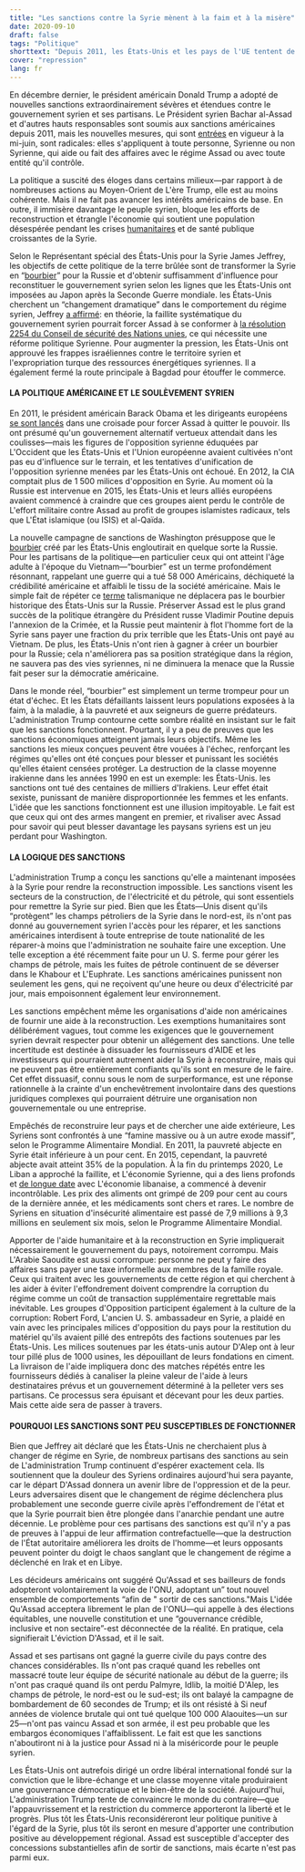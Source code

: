 ```yaml
---
title: "Les sanctions contre la Syrie mènent à la faim et à la misère"
date: 2020-09-10
draft: false
tags: "Politique"
shorttext: "Depuis 2011, les États-Unis et les pays de l'UE tentent de renverser Bachar al-Assad au pouvoir. Aujourd'hui, la terre détruite doit rester détruite."
cover: "repression"
lang: fr
---
```


En décembre dernier, le président américain Donald Trump a adopté de nouvelles sanctions extraordinairement sévères et étendues contre le gouvernement syrien et ses partisans. Le Président syrien Bachar al-Assad et d'autres hauts responsables sont soumis aux sanctions américaines depuis 2011, mais les nouvelles mesures, qui sont [entrées](https://www.washingtonpost.com/world/middle_east/faq-what-are-the-new-us-sanctions-on-syria-and-how-might-they-hurt/2020/06/16/71dba58a-af32-11ea-98b5-279a6479a1e4_story.html "What are the new U.S. sanctions on Syria, and how might they hurt?") en vigueur à la mi-juin, sont radicales: elles s'appliquent à toute personne, Syrienne ou non Syrienne, qui aide ou fait des affaires avec le régime Assad ou avec toute entité qu'il contrôle.

La politique a suscité des éloges dans certains milieux—par rapport à de nombreuses actions au Moyen-Orient de L'ère Trump, elle est au moins cohérente. Mais il ne fait pas avancer les intérêts américains de base. En outre, il immisère davantage le peuple syrien, bloque les efforts de reconstruction et étrangle l'économie qui soutient une population désespérée pendant les crises [humanitaires](https://www.npr.org/sections/coronavirus-live-updates/2020/07/31/897664944/syria-is-overwhelmed-by-coronavirus-as-govt-conceals-outbreak-health-worker-says?t=1599328702002 "Syria Is Overwhelmed By Coronavirus As Govt Conceals Outbreak, Health Worker Says") et de santé publique croissantes de la Syrie.

Selon le Représentant spécial des États-Unis pour la Syrie James Jeffrey, les objectifs de cette politique de la terre brûlée sont de transformer la Syrie en “[bourbier](https://www.hudson.org/research/16032-transcript-maximum-pressure-on-the-assad-regime-for-its-chemical-weapons-use-and-other-atrocities "https://www.hudson.org/research/16032-transcript-maximum-pressure-on-the-assad-regime-for-its-chemical-weapons-use-and-other-atrocities")” pour la Russie et d'obtenir suffisamment d'influence pour reconstituer le gouvernement syrien selon les lignes que les États-Unis ont imposées au Japon après la Seconde Guerre mondiale. les États-Unis cherchent un “changement dramatique” dans le comportement du régime syrien, Jeffrey [a affirmé](https://www.aa.com.tr/en/middle-east/us-no-longer-demanding-ouster-of-syrias-assad-envoy/1886342 "US no longer demanding ouster of Syria's Assad: envoy"): en théorie, la faillite systématique du gouvernement syrien pourrait forcer Assad à se conformer à [la résolution 2254 du Conseil de sécurité des Nations unies](https://www.un.org/press/en/2015/sc12171.doc.htm "Security Council Unanimously Adopts Resolution 2254"), ce qui nécessite une réforme politique Syrienne. Pour augmenter la pression, les États-Unis ont approuvé les frappes israéliennes contre le territoire syrien et l'expropriation turque des ressources énergétiques syriennes. Il a également fermé la route principale à Bagdad pour étouffer le commerce.

#### LA POLITIQUE AMÉRICAINE ET LE SOULÈVEMENT SYRIEN

En 2011, le président américain Barack Obama et les dirigeants européens [se sont lancés](https://www.washingtonpost.com/politics/assad-must-go-obama-says/2011/08/18/gIQAelheOJ_story.html "Assad must go, Obama says") dans une croisade pour forcer Assad à quitter le pouvoir. Ils ont présumé qu'un gouvernement alternatif vertueux attendait dans les coulisses—mais les figures de l'opposition syrienne éduquées par L'Occident que les États-Unis et l'Union européenne avaient cultivées n'ont pas eu d'influence sur le terrain, et les tentatives d'unification de l'opposition syrienne menées par les États-Unis ont échoué. En 2012, la CIA comptait plus de 1 500 milices d'opposition en Syrie. Au moment où la Russie est intervenue en 2015, les États-Unis et leurs alliés européens avaient commencé à craindre que ces groupes aient perdu le contrôle de L'effort militaire contre Assad au profit de groupes islamistes radicaux, tels que L'État islamique (ou ISIS) et al-Qaïda.

La nouvelle campagne de sanctions de Washington présuppose que le [bourbier](https://english.aawsat.com/home/article/2381351/us-threatens-sink-russia-deeper-syrian-%E2%80%98quagmire%E2%80%99 "US Threatens to Sink Russia Deeper in Syrian Quagmire") créé par les États-Unis engloutirait en quelque sorte la Russie. Pour les partisans de la politique—en particulier ceux qui ont atteint l'âge adulte à l'époque du Vietnam—“bourbier” est un terme profondément résonnant, rappelant une guerre qui a tué 58 000 Américains, déchiqueté la crédibilité américaine et affaibli le tissu de la société américaine. Mais le simple fait de répéter ce [terme](https://www.newsweek.com/us-syria-representative-james-jeffrey-job-make-war-quagmire-russia-1503702 "U.S. Syria Representative Says His Job Is to Make the War a Quagmire for Russia") talismanique ne déplacera pas le bourbier historique des États-Unis sur la Russie. Préserver Assad est le plus grand succès de la politique étrangère du Président russe Vladimir Poutine depuis l'annexion de la Crimée, et la Russie peut maintenir à flot l'homme fort de la Syrie sans payer une fraction du prix terrible que les États-Unis ont payé au Vietnam. De plus, les États-Unis n'ont rien à gagner à créer un bourbier pour la Russie; cela n'améliorera pas sa position stratégique dans la région, ne sauvera pas des vies syriennes, ni ne diminuera la menace que la Russie fait peser sur la démocratie américaine.

Dans le monde réel, “bourbier” est simplement un terme trompeur pour un état d'échec. Et les États défaillants laissent leurs populations exposées à la faim, à la maladie, à la pauvreté et aux seigneurs de guerre prédateurs. L'administration Trump contourne cette sombre réalité en insistant sur le fait que les sanctions fonctionnent. Pourtant, il y a peu de preuves que les sanctions économiques atteignent jamais leurs objectifs. Même les sanctions les mieux conçues peuvent être vouées à l'échec, renforçant les régimes qu'elles ont été conçues pour blesser et punissant les sociétés qu'elles étaient censées protéger. La destruction de la classe moyenne irakienne dans les années 1990 en est un exemple: les États-Unis. les sanctions ont tué des centaines de milliers d'Irakiens. Leur effet était sexiste, punissant de manière disproportionnée les femmes et les enfants. L'idée que les sanctions fonctionnent est une illusion impitoyable. Le fait est que ceux qui ont des armes mangent en premier, et rivaliser avec Assad pour savoir qui peut blesser davantage les paysans syriens est un jeu perdant pour Washington. 

#### LA LOGIQUE DES SANCTIONS

L'administration Trump a conçu les sanctions qu'elle a maintenant imposées à la Syrie pour rendre la reconstruction impossible. Les sanctions visent les secteurs de la construction, de l'électricité et du pétrole, qui sont essentiels pour remettre la Syrie sur pied. Bien que les États—Unis disent qu'ils “protègent” les champs pétroliers de la Syrie dans le nord-est, ils n'ont pas donné au gouvernement syrien l'accès pour les réparer, et les sanctions américaines interdisent à toute entreprise de toute nationalité de les réparer-à moins que l'administration ne souhaite faire une exception. Une telle exception a été récemment faite pour un U. S. ferme pour gérer les champs de pétrole, mais les fuites de pétrole continuent de se déverser dans le Khabour et L'Euphrate. Les sanctions américaines punissent non seulement les gens, qui ne reçoivent qu'une heure ou deux d'électricité par jour, mais empoisonnent également leur environnement.

Les sanctions empêchent même les organisations d'aide non américaines de fournir une aide à la reconstruction.  Les exemptions humanitaires sont délibérément vagues, tout comme les exigences que le gouvernement syrien devrait respecter pour obtenir un allégement des sanctions. Une telle incertitude est destinée à dissuader les fournisseurs d'AIDE et les investisseurs qui pourraient autrement aider la Syrie à reconstruire, mais qui ne peuvent pas être entièrement confiants qu'ils sont en mesure de le faire. Cet effet dissuasif, connu sous le nom de surperformance, est une réponse rationnelle à la crainte d'un enchevêtrement involontaire dans des questions juridiques complexes qui pourraient détruire une organisation non gouvernementale ou une entreprise.

Empêchés de reconstruire leur pays et de chercher une aide extérieure, Les Syriens sont confrontés à une “famine massive ou à un autre exode massif”, selon le Programme Alimentaire Mondial. En 2011, la pauvreté abjecte en Syrie était inférieure à un pour cent. En 2015, cependant, la pauvreté abjecte avait atteint 35% de la population. À la fin du printemps 2020, Le Liban a approché la faillite, et L'économie Syrienne, qui a des liens profonds et [de longue date](https://www.economist.com/middle-east-and-africa/2019/12/12/as-lebanons-economy-drowns-in-debt-syrias-begins-to-sink-as-well "As Lebanon’s economy drowns in debt, Syria’s begins to sink as well") avec L'économie libanaise, a commencé à devenir incontrôlable. Les prix des aliments ont grimpé de 209 pour cent au cours de la dernière année, et les médicaments sont chers et rares. Le nombre de Syriens en situation d'insécurité alimentaire est passé de 7,9 millions à 9,3 millions en seulement six mois, selon le Programme Alimentaire Mondial.

Apporter de l'aide humanitaire et à la reconstruction en Syrie impliquerait nécessairement le gouvernement du pays, notoirement corrompu. Mais L'Arabie Saoudite est aussi corrompue: personne ne peut y faire des affaires sans payer une taxe informelle aux membres de la famille royale. Ceux qui traitent avec les gouvernements de cette région et qui cherchent à les aider à éviter l'effondrement doivent comprendre la corruption du régime comme un coût de transaction supplémentaire regrettable mais inévitable. Les groupes d'Opposition participent également à la culture de la corruption: Robert Ford, L'ancien U. S. ambassadeur en Syrie, a plaidé en vain avec les principales milices d'opposition du pays pour la restitution du matériel qu'ils avaient pillé des entrepôts des factions soutenues par les États-Unis. Les milices soutenues par les états-unis autour D'Alep ont à leur tour pillé plus de 1000 usines, les dépouillant de leurs fondations en ciment. La livraison de l'aide impliquera donc des matches répétés entre les fournisseurs dédiés à canaliser la pleine valeur de l'aide à leurs destinataires prévus et un gouvernement déterminé à la pelleter vers ses partisans. Ce processus sera épuisant et décevant pour les deux parties. Mais cette aide sera de passer à travers.

#### POURQUOI LES SANCTIONS SONT PEU SUSCEPTIBLES DE FONCTIONNER

Bien que Jeffrey ait déclaré que les États-Unis ne cherchaient plus à changer de régime en Syrie, de nombreux partisans des sanctions au sein de L'administration Trump continuent d'espérer exactement cela. Ils soutiennent que la douleur des Syriens ordinaires aujourd'hui sera payante, car le départ D'Assad donnera un avenir libre de l'oppression et de la peur. Leurs adversaires disent que le changement de régime déclenchera plus probablement une seconde guerre civile après l'effondrement de l'état et que la Syrie pourrait bien être plongée dans l'anarchie pendant une autre décennie. Le problème pour ces partisans des sanctions est qu'il n'y a pas de preuves à l'appui de leur affirmation contrefactuelle—que la destruction de l'État autoritaire améliorera les droits de l'homme—et leurs opposants peuvent pointer du doigt le chaos sanglant que le changement de régime a déclenché en Irak et en Libye.

Les décideurs américains ont suggéré Qu'Assad et ses bailleurs de fonds adopteront volontairement la voie de l'ONU, adoptant un” tout nouvel ensemble de comportements “afin de " sortir de ces sanctions."Mais L'idée Qu'Assad acceptera librement le plan de l'ONU—qui appelle à des élections équitables, une nouvelle constitution et une “gouvernance crédible, inclusive et non sectaire”-est déconnectée de la réalité. En pratique, cela signifierait L'éviction D'Assad, et il le sait.

Assad et ses partisans ont gagné la guerre civile du pays contre des chances considérables. Ils n'ont pas craqué quand les rebelles ont massacré toute leur équipe de sécurité nationale au début de la guerre; ils n'ont pas craqué quand ils ont perdu Palmyre, Idlib, la moitié D'Alep, les champs de pétrole, le nord-est ou le sud-est; ils ont balayé la campagne de bombardement de 60 secondes de Trump; et ils ont résisté à Si neuf années de violence brutale qui ont tué quelque 100 000 Alaouites—un sur 25—n'ont pas vaincu Assad et son armée, il est peu probable que les embargos économiques l'affaiblissent. Le fait est que les sanctions n'aboutiront ni à la justice pour Assad ni à la miséricorde pour le peuple syrien.

Les États-Unis ont autrefois dirigé un ordre libéral international fondé sur la conviction que le libre-échange et une classe moyenne vitale produiraient une gouvernance démocratique et le bien-être de la société. Aujourd'hui, L'administration Trump tente de convaincre le monde du contraire—que l'appauvrissement et la restriction du commerce apporteront la liberté et le progrès. Plus tôt les États-Unis reconsidéreront leur politique punitive à l'égard de la Syrie, plus tôt ils seront en mesure d'apporter une contribution positive au développement régional. Assad est susceptible d'accepter des concessions substantielles afin de sortir de sanctions, mais écarte n'est pas parmi eux.
